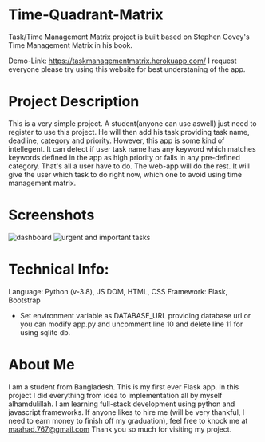 # Time-Quadrant-Matrix
Task/Time Management Matrix project is built based on Stephen Covey's Time Management Matrix in his book.

Demo-Link: https://taskmanagementmatrix.herokuapp.com/
I request everyone please try using this website for best understaning of the app.

# Project Description
This is a very simple project. A student(anyone can use aswell) just need to register to use this project. 
He will then add his task providing task name, deadline, category and priority. However, this app is some kind of intellegent. 
It can detect if user task name has any keyword which matches keywords defined in the app as high priority or falls in any pre-defined category. 
That's all a user have to do. The web-app will do the rest. It will give the user which task to do right now, which one to avoid using 
time management matrix. 

# Screenshots
![dashboard](https://i.ibb.co/j5rnh46/dashboard.png)
![urgent and important tasks](https://i.ibb.co/Yp9MP8w/urgent.png)

# Technical Info:
Language: Python (v-3.8), JS DOM, HTML, CSS
Framework: Flask, Bootstrap
* Set environment variable as DATABASE_URL providing database url or you can modify app.py and uncomment line 10 and delete line 11 for using sqlite db.

# About Me
I am a student from Bangladesh. This is my first ever Flask app. 
In this project I did everything from idea to implementation all by myself alhamdulillah.
I am learning full-stack development using python and javascript frameworks.
If anyone likes to hire me (will be very thankful, I need to earn money to finish off my graduation), 
feel free to knock me at maahad.767@gmail.com
Thank you so much for visiting my project.
